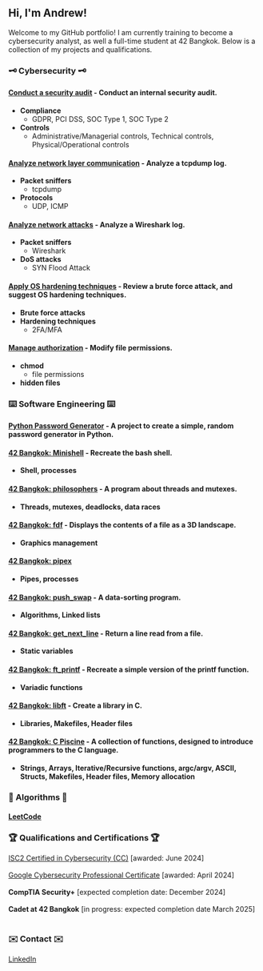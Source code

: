 ## Hi, I'm Andrew!
Welcome to my GitHub portfolio! I am currently training to become a cybersecurity analyst, as well a full-time student at 42 Bangkok. Below is a collection of my projects and qualifications.

### :old_key: Cybersecurity :old_key:

#### <a href="https://github.com/andrewrodgers90/conduct_a_security_audit/tree/main">Conduct a security audit</a> - Conduct an internal security audit. 
+ **Compliance**
  + GDPR, PCI DSS, SOC Type 1, SOC Type 2
+ **Controls**
  + Administrative/Managerial controls, Technical controls, Physical/Operational controls

#### <a href="https://github.com/andrewrodgers90/analyze_network_layer_communication/tree/main">Analyze network layer communication</a> - Analyze a tcpdump log.
+ **Packet sniffers**
  + tcpdump
+ **Protocols**
  + UDP, ICMP

#### <a href="https://github.com/andrewrodgers90/analyze_network_attacks/tree/main">Analyze network attacks</a> - Analyze a Wireshark log.
+ **Packet sniffers**
  + Wireshark
+ **DoS attacks**
  + SYN Flood Attack

#### <a href="https://github.com/andrewrodgers90/apply_OS_hardening_techniques/tree/main">Apply OS hardening techniques</a> - Review a brute force attack, and suggest OS hardening techniques.
+ **Brute force attacks**
+ **Hardening techniques**
  + 2FA/MFA

#### <a href="https://github.com/andrewrodgers90/manage_authorization/blob/main/README.md">Manage authorization</a> - Modify file permissions.
+ **chmod**
  + file permissions
+ **hidden files** 

### :keyboard: Software Engineering :keyboard:

#### <a href="https://github.com/andrewrodgers90/password_generator/tree/main">Python Password Generator</a> - A project to create a simple, random password generator in Python.

#### <a href="https://github.com/andrewrodgers90/42_fdf">42 Bangkok: Minishell</a> - Recreate the bash shell.
+ **Shell, processes**

#### <a href="https://github.com/andrewrodgers90/minishell">42 Bangkok: philosophers</a> - A program about threads and mutexes.
+ **Threads, mutexes, deadlocks, data races**

#### <a href="https://github.com/andrewrodgers90/42_fdf">42 Bangkok: fdf</a> - Displays the contents of a file as a 3D landscape.
+ **Graphics management**

#### <a href="https://github.com/andrewrodgers90/42_pipex">42 Bangkok: pipex</a>
+ **Pipes, processes**

#### <a href="https://github.com/andrewrodgers90/42_push_swap">42 Bangkok: push_swap</a> - A data-sorting program.
+ **Algorithms, Linked lists**

#### <a href="https://github.com/andrewrodgers90/42_get_next_line">42 Bangkok: get_next_line</a> - Return a line read from a file.
+ **Static variables**

#### <a href="https://github.com/andrewrodgers90/42_ft_printf">42 Bangkok: ft_printf</a> - Recreate a simple version of the printf function.
+ **Variadic functions**

#### <a href="https://github.com/andrewrodgers90/42_libft">42 Bangkok: libft</a> - Create a library in C.
+ **Libraries, Makefiles, Header files**

#### <a href="https://github.com/andrewrodgers90/andrewrodgers90/blob/main/piscine.md">42 Bangkok: C Piscine</a> - A collection of functions, designed to introduce programmers to the C language.
+ **Strings, Arrays, Iterative/Recursive functions, argc/argv, ASCII, Structs, Makefiles, Header files, Memory allocation**

### :abacus: Algorithms :abacus:

#### <a href="https://github.com/andrewrodgers90/leetcode">LeetCode</a>

<!--## :bar_chart: Data Analysis :bar_chart:

#### Project 1
Description of Project 1

#### Project 2
Description of Project 2-->

### :trophy: Qualifications and Certifications :trophy:
<a href="https://www.credly.com/badges/24f4dac1-20ce-4c9e-b8dd-478e92b7513e/public_url">ISC2 Certified in Cybersecurity (CC)</a> [awarded: June 2024]
<br><br>
<a href="https://www.credly.com/badges/415955a6-2948-41d0-a2dc-43c3b5e711f7/public_url">Google Cybersecurity Professional Certificate</a> [awarded: April 2024]
<br><br>
**CompTIA Security+** [expected completion date: December 2024]
<br><br>
**Cadet at 42 Bangkok** [in progress: expected completion date March 2025]
<br><br>
### :envelope: Contact :envelope:

<a href="www.linkedin.com/in/andrew-rodgers-ab4b1b265">LinkedIn</a>
